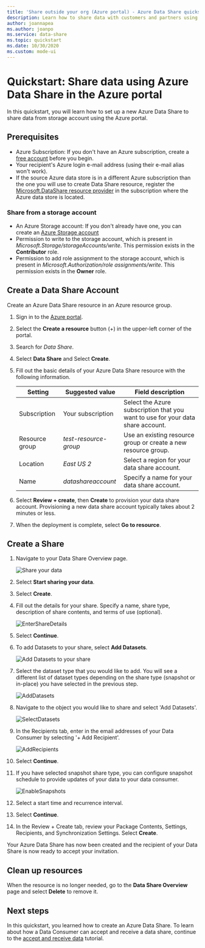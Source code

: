 ```yaml
---
title: 'Share outside your org (Azure portal) - Azure Data Share quickstart'
description: Learn how to share data with customers and partners using Azure Data Share in this quickstart.
author: joannapea
ms.author: joanpo
ms.service: data-share
ms.topic: quickstart
ms.date: 10/30/2020
ms.custom: mode-ui
---
```

# Quickstart: Share data using Azure Data Share in the Azure portal

In this quickstart, you will learn how to set up a new Azure Data Share to share data from storage account using the Azure portal.

## Prerequisites

* Azure Subscription: If you don't have an Azure subscription, create a [free account](https://azure.microsoft.com/free/) before you begin.
* Your recipient's Azure login e-mail address (using their e-mail alias won't work).
* If the source Azure data store is in a different Azure subscription than the one you will use to create Data Share resource, register the [Microsoft.DataShare resource provider](concepts-roles-permissions.md#resource-provider-registration) in the subscription where the Azure data store is located. 

### Share from a storage account

* An Azure Storage account: If you don't already have one, you can create an [Azure Storage account](../storage/common/storage-account-create.md)
* Permission to write to the storage account, which is present in *Microsoft.Storage/storageAccounts/write*. This permission exists in the **Contributor** role.
* Permission to add role assignment to the storage account, which is present in *Microsoft.Authorization/role assignments/write*. This permission exists in the **Owner** role. 

## Create a Data Share Account

Create an Azure Data Share resource in an Azure resource group.

1. Sign in to the [Azure portal](https://portal.azure.com/).

1. Select the **Create a resource** button (+) in the upper-left corner of the portal.

1. Search for *Data Share*.

1. Select **Data Share** and Select **Create**.

1. Fill out the basic details of your Azure Data Share resource with the following information. 

   **Setting** | **Suggested value** | **Field description**
   |---|---|---|
   | Subscription | Your subscription | Select the Azure subscription that you want to use for your data share account.|
   | Resource group | *test-resource-group* | Use an existing resource group or create a new resource group. |
   | Location | *East US 2* | Select a region for your data share account.
   | Name | *datashareaccount* | Specify a name for your data share account. |

1. Select **Review + create**, then **Create** to provision your data share account. Provisioning a new data share account typically takes about 2 minutes or less.

1. When the deployment is complete, select **Go to resource**.

## Create a Share

1. Navigate to your Data Share Overview page.

   ![Share your data](./media/share-receive-data.png "Share your data") 

1. Select **Start sharing your data**.

1. Select **Create**.

1. Fill out the details for your share. Specify a name, share type, description of share contents, and terms of use (optional). 

   ![EnterShareDetails](./media/enter-share-details.png "Enter Share details") 

1. Select **Continue**.

1. To add Datasets to your share, select **Add Datasets**. 

   ![Add Datasets to your share](./media/datasets.png "Datasets")

1. Select the dataset type that you would like to add. You will see a different list of dataset types depending on the share type (snapshot or in-place) you have selected in the previous step. 

   ![AddDatasets](./media/add-datasets.png "Add Datasets")    

1. Navigate to the object you would like to share and select 'Add Datasets'. 

   ![SelectDatasets](./media/select-datasets.png "Select Datasets")    

1. In the Recipients tab, enter in the email addresses of your Data Consumer by selecting '+ Add Recipient'.

   ![AddRecipients](./media/add-recipient.png "Add recipients") 

1. Select **Continue**.

1. If you have selected snapshot share type, you can configure snapshot schedule to provide updates of your data to your data consumer. 

   ![EnableSnapshots](./media/enable-snapshots.png "Enable snapshots") 

1. Select a start time and recurrence interval. 

1. Select **Continue**.

1. In the Review + Create tab, review your Package Contents, Settings, Recipients, and Synchronization Settings. Select **Create**.

Your Azure Data Share has now been created and the recipient of your Data Share is now ready to accept your invitation.

## Clean up resources

When the resource is no longer needed, go to the **Data Share Overview** page and select **Delete** to remove it.

## Next steps

In this quickstart, you learned how to create an Azure Data Share. To learn about how a Data Consumer can accept and receive a data share, continue to the [accept and receive data](subscribe-to-data-share.md) tutorial. 
